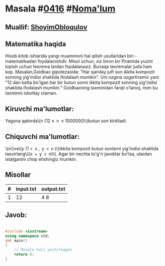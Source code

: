 
<h1>Masala #<a href="https://robocontest.uz/tasks/0416">0416</a> #<a href="https://robocontest.uz/tasks?category=1">Noma'lum</a></h1>
<h2> Muallif: <a href="https://robocontest.uz/profile/obloqulovshoyim">ShoyimObloqulov</a></h2>
<h2>Matematika haqida</h2>
<p>Hisob kitob ishlarida yangi muammoni hal qilish usullaridan biri - matematikadan foydalanishdir. Misol uchun, siz biron bir Piramida yuzini topish uchun teorema lardan foydalanasiz. Bunaqa teoremalar juda ham kop.
Masalan,Goldbax gipotezasida: "Har qanday juft son ikkita kompozit sonning yig'indisi shaklida ifodalash mumkin". Uni ozgina ozgartiramiz yani: "12 dan katta bo'lgan har bir butun sonni ikkita kompozit sonning yig'indisi shaklida ifodalash mumkin." Goldbaxning taxminidan farqli o'laroq, men bu taxminni isbotlay olaman.</p>
<h2>Kiruvchi ma'lumotlar:</h2>
<p>Yagona qatorda\(n (12 ≤  n  ≤ 1000000)\)butun son kiritiladi.</p>
<h2>Chiquvchi ma'lumotlar:</h2>
<p>\(x\)va\(y (1 <  x ,  y  <  n )\)ikkita kompozit butun sonlarni yig'indisi shaklida tasvirlang\((x  +  y  =  n)\). Agar bir nechta to'g'ri javoblar bo'lsa, ulardan istalganini chop etishingiz mumkin.</p>
<h2>Misollar</h2>
<table>
    <thead>
        <tr>
            <th>#</th>
            <th>input.txt</th>
            <th>output.txt</th>
        </tr>
    </thead>
    <tbody>
            <tr>
                <td>1</td>
                <td>12</td>
                <td>4 8</td>
            </tr>
    </tbody>
    </table>
    
<h2>Javob:</h2>

######
```cpp
#include <iostream>
using namespace std;
int main()
{
    // Masala hali yechilmagan
    return 0;
}
```
